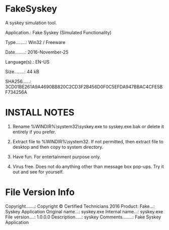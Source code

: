 # FakeSyskey
A syskey simulation tool.

Application.: Fake Syskey (Simulated Functionality)

Type........: Win32 / Freeware

Date........: 2016-November-25

Language(s).: EN-US

Size........: 44 kB

SHA256......: 3CD01BE261A9A4690BB820C2CD3F2B456D0F0C5EFDA947BBAC4CFE5BF734256A

# INSTALL NOTES

1. Rename %WINDIR%\system32\syskey.exe to syskey.exe.bak or delete it entirely if you prefer.

2. Extract file to %WINDIR%\system32\. If not permitted, then extract file to desktop and then copy to system directory.

3. Have fun. For entertainment purpose only.

4. Virus free. Does not do anything other than message box pop-ups. Try it out and see for yourself.


# File Version Info

Copyright.......: Copyright © Certified Technicians 2016
Product: Fake...: Syskey Application
Original name...: syskey.exe
Internal name...: syskey.exe
File version....: 1.0.0.0
Description.....: syskey 
Comments........: Fake Syskey Application
